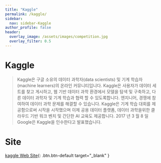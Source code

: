 ```yaml
---
title: "Kaggle"
permalink: /kaggle/
sidebar:
  nav: sidebar-Kaggle
author_profile: false
header:
  overlay_image: /assets/images/competition.jpg
  overlay_filter: 0.5
---
```

# Kaggle
> Kaggle은 구글 소유의 데이터 과학자(data scientists) 및 기계 학습자(machine learners)의 온라인 커뮤니티입니다. Kaggle은 사용자가 데이터 세트를 찾고 게시하고, 웹 기반 데이터 과학 환경에서 모델을 탐색 및 구축하고, 다른 데이터 과학자 및 기계 학습과 협력 할 수 있도록합니다. 엔지니어, 경쟁에 참여하여 데이터 과학 문제를 해결할 수 있습니다. Kaggle은 기계 학습 대회를 제공함으로써 시작을 시작했으며 이제 공용 데이터 플랫폼, 데이터 과학을위한 클라우드 기반 워크 벤치 및 간단한 AI 교육도 제공합니다. 2017 년 3 월 8 일 Google은 Kaggle을 인수한다고 발표했습니다.

# Site
[kaggle Web Site](https://www.kaggle.com/){: .btn.btn-default target="_blank" }
